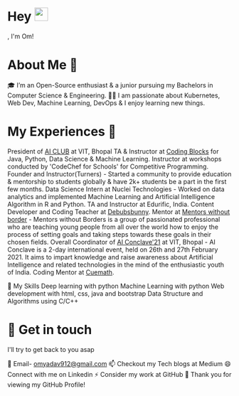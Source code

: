 # Hey <img src="https://raw.githubusercontent.com/<OWNER>/<OWNER>/master/<GIF_NAME>.gif" width="30px">
, I'm Om!


# About Me 🚀
🎓 I’m an Open-Source enthusiast & a junior pursuing my Bachelors in Computer Science & Engineering.
👨‍💻 I am passionate about Kubernetes, Web Dev, Machine Learning, DevOps & I enjoy learning new things.

# My Experiences 🙌
President of [AI CLUB](https://aiclubvitbhopal.github.io/) at VIT, Bhopal
TA & Instructor at [Coding Blocks](https://codingblocks.com/) for Java, Python, Data Science & Machine Learning.
Instructor at workshops conducted by 'CodeChef for Schools' for Competitive Programming.
Founder and Instructor(Turners) - Started a community to provide education & mentorship to students globally & have 2k+ students be a part in the first few months.
Data Science Intern at Nuclei Technologies - Worked on data analytics and implemented Machine Learning and Artificial Intelligence Algorithm in R and Python.
TA and Instructor at Edurific, India.
Content Developer and Coding Teacher at [Debubsbunny](https://www.debugsbunny.com/).
Mentor at [Mentors without border](https://www.mentorswithoutborders.net/) - Mentors without Borders is a group of passionated professional who are teaching young people from all over the world how to enjoy the process of setting goals and taking steps towards these goals in their chosen fields.
Overall Coordinator of [AI Conclave'21](https://aivit.tech/) at VIT, Bhopal - AI Conclave is a 2-day international event, held on 26th and 27th February 2021. It aims to impart knowledge and raise awareness about Artificial Intelligence and related technologies in the mind of the enthusiastic youth of India.
Coding Mentor at [Cuemath](https://www.cuemath.com/).





🔭 My Skills
Deep learning with python
Machine Learning with python
Web development with html, css, java and bootstrap
Data Structure and Algorithms using C/C++

# 🤔 Get in touch
I'll try to get back to you asap

💬 Email- omyadav912@gmail.com
📫 Checkout my Tech blogs at Medium
😄 Connect with me on Linkedin
⚡ Consider my work at GitHub
👯 Thank you for viewing my GitHub Profile!
